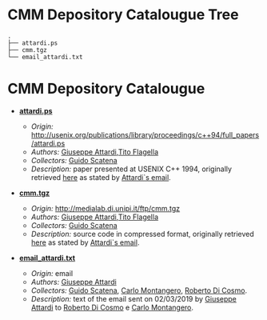 
# CMM Depository Catalougue Tree

~~~
.
├── attardi.ps
├── cmm.tgz
└── email_attardi.txt
~~~

# CMM Depository Catalougue


* **[attardi.ps](https://github.com/Unipisa/CMM-Depository/tree/master/raw_materials/attardi.ps)**
  * *Origin:* <http://usenix.org/publications/library/proceedings/c++94/full_papers/attardi.ps>
  * *Authors:* [Giuseppe Attardi](./metadata/actors.md#giuseppe_attardi),[Tito Flagella](./metadata/actors.md#tito_flagella)
  * *Collectors:* [Guido Scatena](./metadata/actors.md#guido_scatena) 
  * *Description:*  paper presented at USENIX C++ 1994, originally retrieved [here](http://usenix.org/publications/library/proceedings/c++94/full_papers/attardi.ps) as stated by [Attardi`s email](https://github.com/Unipisa/CMM-Depository/tree/master/raw_materials/email_attardi.txt).


* **[cmm.tgz](https://github.com/Unipisa/CMM-Depository/tree/master/raw_materials/cmm.tgz)**
  * *Origin:*  <http://medialab.di.unipi.it/ftp/cmm.tgz>
  * *Authors:* [Giuseppe Attardi](./metadata/actors.md#giuseppe_attardi),[Tito Flagella](./metadata/actors.md#tito_flagella)
  * *Collectors:* [Guido Scatena](./metadata/actors.md#guido_scatena) 
  * *Description:* source code in compressed format, originally retrieved [here](http://medialab.di.unipi.it/ftp/cmm.tgz) as stated by [Attardi`s email](https://github.com/Unipisa/CMM-Depository/tree/master/raw_material/email_attardi.txt).
  

* **[email_attardi.txt](https://github.com/Unipisa/CMM-Depository/tree/master/raw_materials/email_attardi.txt)**
  * *Origin:* email
  * *Authors:* [Giuseppe Attardi](./metadata/actors.md#giuseppe_attardi)
  * *Collectors:* [Guido Scatena](./metadata/actors.md#guido_scatena), [Carlo Montangero](./metadata/actors.md#carlo_montangero), [Roberto Di Cosmo](./metadata/actors.md#roberto_di_cosmo). 
  * *Description:* text of the email sent on 02/03/2019 by [Giuseppe Attardi](./metadata/actors.md#giuseppe_attardi) to [Roberto Di Cosmo](./metadata/actors.md/#roberto_di_cosmo) e [Carlo Montangero](./metadata/actors.md#carlo_montangero).
  
